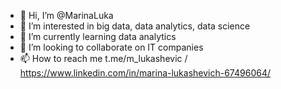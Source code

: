 - 👋 Hi, I’m @MarinaLuka
- 👀 I’m interested in big data, data analytics, data science
- 🌱 I’m currently learning data analytics
- 💞️ I’m looking to collaborate on IT companies
- 📫 How to reach me t.me/m_lukashevic / https://www.linkedin.com/in/marina-lukashevich-67496064/

<!---
MarinaLuka/MarinaLuka is a ✨ special ✨ repository because its `README.md` (this file) appears on your GitHub profile.
You can click the Preview link to take a look at your changes.
--->
